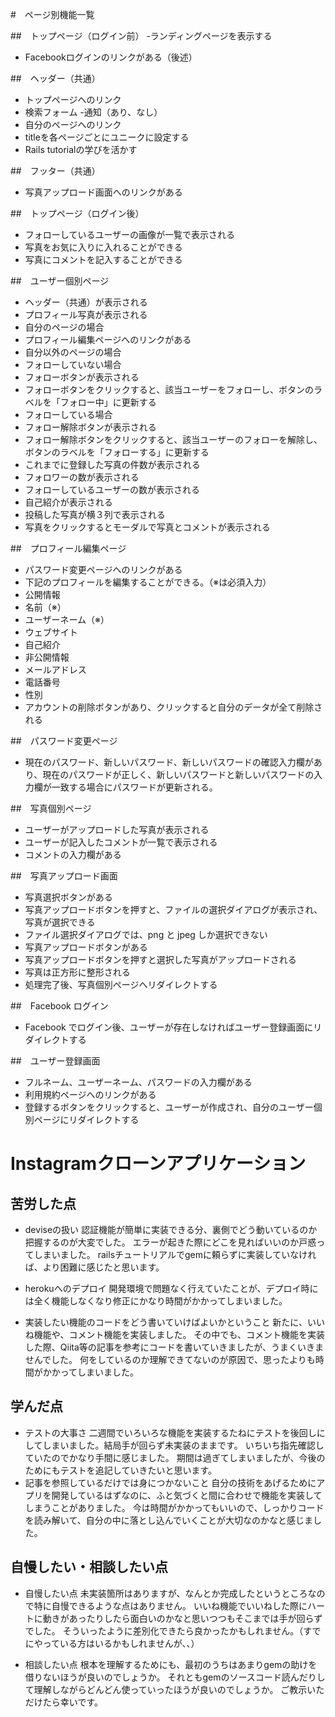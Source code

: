 #　ページ別機能一覧

##　トップページ（ログイン前） -ランディングページを表示する
- Facebookログインのリンクがある（後述）

##　ヘッダー（共通） 
- トップページへのリンク 
- 検索フォーム -通知（あり、なし） 
- 自分のページへのリンク 
- titleを各ページごとにユニークに設定する 
- Rails tutorialの学びを活かす

##　フッター（共通） 
- 写真アップロード画面へのリンクがある

##　トップページ（ログイン後） 
- フォローしているユーザーの画像が一覧で表示される 
- 写真をお気に入りに入れることができる 
- 写真にコメントを記入することができる

##　ユーザー個別ページ 
- ヘッダー（共通）が表示される 
- プロフィール写真が表示される 
- 自分のページの場合 
- プロフィール編集ページへのリンクがある 
- 自分以外のページの場合 
- フォローしていない場合 
- フォローボタンが表示される 
- フォローボタンをクリックすると、該当ユーザーをフォローし、ボタンのラベルを「フォロー中」に更新する 
- フォローしている場合 
- フォロー解除ボタンが表示される 
- フォロー解除ボタンをクリックすると、該当ユーザーのフォローを解除し、ボタンのラベルを「フォローする」に更新する 
- これまでに登録した写真の件数が表示される 
- フォロワーの数が表示される 
- フォローしているユーザーの数が表示される 
- 自己紹介が表示される 
- 投稿した写真が横３列で表示される 
- 写真をクリックするとモーダルで写真とコメントが表示される

##　プロフィール編集ページ 
- パスワード変更ページへのリンクがある 
- 下記のプロフィールを編集することができる。（※は必須入力） 
- 公開情報 
- 名前（※） 
- ユーザーネーム（※） 
- ウェブサイト 
- 自己紹介 
- 非公開情報 
- メールアドレス 
- 電話番号 
- 性別 
- アカウントの削除ボタンがあり、クリックすると自分のデータが全て削除される

##　パスワード変更ページ 
- 現在のパスワード、新しいパスワード、新しいパスワードの確認入力欄があり、現在のパスワードが正しく、新しいパスワードと新しいパスワードの入力欄が一致する場合にパスワードが更新される。

##　写真個別ページ 
- ユーザーがアップロードした写真が表示される 
- ユーザーが記入したコメントが一覧で表示される 
- コメントの入力欄がある‌

##　写真アップロード画面‌ 
- 写真選択ボタンがある 
- 写真アップロードボタンを押すと、ファイルの選択ダイアログが表示され、写真が選択できる 
- ファイル選択ダイアログでは、png と jpeg しか選択できない 
- 写真アップロードボタンがある 
- 写真アップロードボタンを押すと選択した写真がアップロードされる 
- 写真は正方形に整形される 
- 処理完了後、写真個別ページへリダイレクトする

##　Facebook ログイン‌ 
- Facebook でログイン後、ユーザーが存在しなければユーザー登録画面にリダイレクトする

##　ユーザー登録画面‌ 
- フルネーム、ユーザーネーム、パスワードの入力欄がある 
- 利用規約ページへのリンクがある 
- 登録するボタンをクリックすると、ユーザーが作成され、自分のユーザー個別ページにリダイレクトする


# Instagramクローンアプリケーション

## 苦労した点
- deviseの扱い
認証機能が簡単に実装できる分、裏側でどう動いているのか把握するのが大変でした。
エラーが起きた際にどこを見ればいいのか戸惑ってしまいました。
railsチュートリアルでgemに頼らずに実装していなければ、より困難に感じたと思います。

- herokuへのデプロイ
開発環境で問題なく行えていたことが、デプロイ時には全く機能しなくなり修正にかなり時間がかかってしまいました。

- 実装したい機能のコードをどう書いていけばよいかということ
新たに、いいね機能や、コメント機能を実装しました。
その中でも、コメント機能を実装した際、Qiita等の記事を参考にコードを書いていきましたが、うまくいきませんでした。
何をしているのか理解できてないのが原因で、思ったよりも時間がかかってしまいました。

## 学んだ点
- テストの大事さ
二週間でいろいろな機能を実装するたねにテストを後回しにしてしまいました。結局手が回らず未実装のままです。
いちいち指先確認していたのでかなり手間に感じました。
期間は過ぎてしまいましたが、今後のためにもテストを追記していきたいと思います。
- 記事を参照しているだけでは身につかないこと
自分の技術をあげるためにアプリを開発しているはずなのに、ふと気づくと間に合わせで機能を実装してしまうことがありました。
今は時間がかかってもいいので、しっかりコードを読み解いて、自分の中に落とし込んでいくことが大切なのかなと感じました。

## 自慢したい・相談したい点
- 自慢したい点
未実装箇所はありますが、なんとか完成したというところなので特に自慢できるような点はありません。
いいね機能でいいねした際にハートに動きがあったりしたら面白いのかなと思いつつもそこまでは手が回らずでした。
そういったように差別化できたら良かったかもしれません。（すでにやっている方はいるかもしれませんが、、）

- 相談したい点
根本を理解するためにも、最初のうちはあまりgemの助けを借りないほうが良いのでしょうか。
それともgemのソースコード読んだりして理解しながらどんどん使っていったほうが良いのでしょうか。
ご教示いただけたら幸いです。